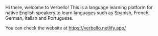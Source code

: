 Hi there, welcome to Verbello!
This is a language learning platform for native English speakers to learn languages such as Spanish, French, German, Italian and Portuguese.

You can check the website at https://verbello.netlify.app/
